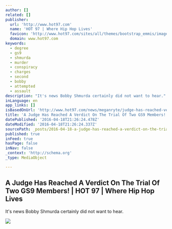 ```yaml
---
author: []
related: []
publisher:
  url: 'http://www.hot97.com'
  name: 'HOT 97 | Where Hip Hop Lives'
  favicon: 'http://www.hot97.com/sites/all/themes/bootstrap_emmis/images/sites/wqht/favicon.ico'
  domain: www.hot97.com
keywords:
  - degree
  - gs9
  - shmurda
  - murder
  - conspiracy
  - charges
  - second
  - bobby
  - attempted
  - assault
description: "It's news Bobby Shmurda certainly did not want to hear."
inLanguage: en
app_links: []
isBasedOnUrl: 'http://www.hot97.com/news/meganryte/judge-has-reached-verdict-trial-two-gs9-members'
title: 'A Judge Has Reached A Verdict On The Trial Of Two GS9 Members! | HOT 97 | Where Hip Hop Lives'
datePublished: '2016-04-18T21:26:24.478Z'
dateModified: '2016-04-18T21:26:24.337Z'
sourcePath: _posts/2016-04-18-a-judge-has-reached-a-verdict-on-the-trial-of-two-gs9-member.md
published: true
inFeed: true
hasPage: false
inNav: false
_context: 'http://schema.org'
_type: MediaObject

---
```

<article style=""><h1>A Judge Has Reached A Verdict On The Trial Of Two GS9 Members! | HOT 97 | Where Hip Hop Lives</h1><p>It's news Bobby Shmurda certainly did not want to hear.</p><img src="http://www.hot97.com/sites/g/files/exi706/f/article-images-featured/999446-393966.jpg" /></article>